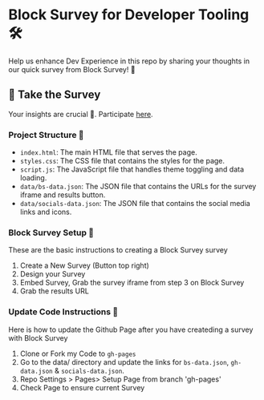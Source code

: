# Block Survey for Developer Tooling 🛠

Help us enhance Dev Experience in this repo by sharing your thoughts in our quick survey from Block Survey! 🚀

## 📝 Take the Survey

Your insights are crucial 🌟. Participate [here](https://mattmajestic.github.io/block-survey-github-page/).

### Project Structure 📁

- `index.html`: The main HTML file that serves the page.
- `styles.css`: The CSS file that contains the styles for the page.
- `script.js`: The JavaScript file that handles theme toggling and data loading.
- `data/bs-data.json`: The JSON file that contains the URLs for the survey iframe and results button.
- `data/socials-data.json`: The JSON file that contains the social media links and icons.

### Block Survey Setup 🎫 

These are the basic instructions to creating a Block Survey survey

1) Create a New Survey (Button top right)
2) Design your Survey
3) Embed Survey, Grab the survey iframe from step 3 on Block Survey
4) Grab the results URL


### Update Code Instructions 📝

Here is how to update the Github Page after you have createding a survey with Block Survey

1) Clone or Fork my Code to `gh-pages`
2) Go to the data/ directory and update the links for `bs-data.json`, `gh-data.json` & `socials-data.json`.
3) Repo Settings > Pages> Setup Page from branch 'gh-pages'
4) Check Page to ensure current Survey